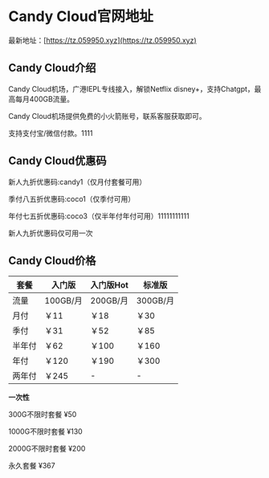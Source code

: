 # Candy Cloud官网地址

最新地址：[https://tz.059950.xyz](https://tz.059950.xyz)

## Candy Cloud介绍

Candy Cloud机场，广港IEPL专线接入，解锁Netflix disney+，支持Chatgpt，最高每月400GB流量。

Candy Cloud机场提供免费的小火箭账号，联系客服获取即可。

支持支付宝/微信付款。1111

## Candy Cloud优惠码

新人九折优惠码:candy1（仅月付套餐可用）

季付八五折优惠码:coco1（仅季付可用）

年付七五折优惠码:coco3（仅半年付年付可用）11111111111

新人九折优惠码仅可用一次

## Candy Cloud价格

|套餐|入门版<Lite>|入门版Hot|标准版<Plus>|
|----|----|----|----|
|流量|100GB/月|200GB/月|300GB/月|
|月付|￥11|￥18|￥30|
|季付|￥31|￥52|￥85|
|半年付|￥62|￥100|￥160|
|年付|￥120|￥190|￥300|
|两年付|￥245|-|-|

**一次性**

300G不限时套餐 ¥50

1000G不限时套餐 ¥130

2000G不限时套餐 ¥200

永久套餐 ¥367
